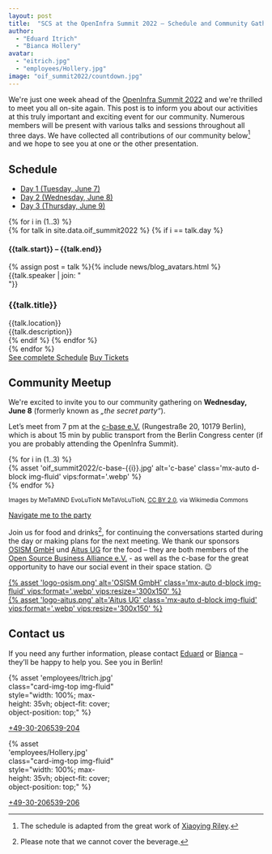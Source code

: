 ```yaml
---
layout: post
title:  "SCS at the OpenInfra Summit 2022 – Schedule and Community Gathering"
author:
  - "Eduard Itrich"
  - "Bianca Hollery"
avatar:
  - "eitrich.jpg"
  - "employees/Hollery.jpg"
image: "oif_summit2022/countdown.jpg"
---
```


We're just one week ahead of the [OpenInfra Summit 2022](https://openinfra.dev/summit/)
and we're thrilled to meet you all on-site again. This post is to inform you about
our activities at this truly important and exciting event for our community. Numerous
members will be present with various talks and sessions throughout all three days.
We have collected all contributions of our community below[^1] and we hope to see you
at one or the other presentation.

## Schedule

<div class="container my-4">
  <!-- Nav tabs -->
  <ul class="schedule-nav nav nav-pills nav-justified" id="schedule-tab" role="tablist">
    <li class="nav-item me-2">
      <a class="nav-link active" id="tab-day-1" data-bs-toggle="tab" href="#day-1" role="tab" aria-controls="day-1" aria-selected="true">
        <span class="heading">Day 1</span>
        <span class="meta d-none d-lg-block">(Tuesday, June 7)</span>
      </a>
    </li>
    <li class="nav-item me-2">
      <a class="nav-link" id="tab-day-2" data-bs-toggle="tab" href="#day-2" role="tab" aria-controls="day-2" aria-selected="false">
        <span class="heading">Day 2</span>
        <span class="meta d-none d-lg-block">(Wednesday, June 8)</span>
      </a>
    </li>
    <li class="nav-item">
      <a class="nav-link" id="tab-day-3" data-bs-toggle="tab" href="#day-3" role="tab" aria-controls="day-3" aria-selected="false">
        <span class="heading">Day 3</span>
        <span class="meta d-none d-lg-block">(Thursday, June 9)</span>
      </a>
    </li>
  </ul>
  <!-- Tab panes -->
	<div class="schedule-tab-content tab-content mt-5">
  {% for i in (1..3) %}
		<div class="tab-pane fade {% if i == 1 %}show active{% endif %}" id="day-{{i}}" role="tabpanel" aria-labelledby="day-{{i}}">
      {% for talk in site.data.oif_summit2022 %}
      {% if i == talk.day %}
        <div class="item item-talk">
          <div class="meta">
            <h4 class="time">{{talk.start}} – {{talk.end}}</h4>
              <div class="profile mt-3">
                <div class="d-flex justify-content-center">{% assign post = talk %}{% include news/blog_avatars.html %}</div>
                <div class="name mt-2">{{talk.speaker | join: "<br/>"}}</div>
              </div><!--//profile-->
          </div><!--//meta-->
          <div class="content">
            <h3 class="title mb-2">{{talk.title}}<a data-tab-destination="day-{{i}}" href="#session-{{ forloop.index }}" class="link-unstyled"><i class="fa fa-link ms-2 text-muted" aria-hidden="true" style="font-size: .7em; color: "></i></a></h3>
            <div class="location mb-2 text-muted"><i class="fa fa-map-marker me-2" aria-hidden="true"></i>{{talk.location}}</div>
            <div class="desc pb-2">{{talk.description}}</div>
          </div><!--//content-->
        </div>
      {% endif %}
      {% endfor %}
    </div> 
  {% endfor %}
  </div>
  <div class="schedule-cta text-center mx-auto">
    <a href="https://openinfra.dev/summit-schedule" class="btn btn-primary btn-lg me-md-2 d-block d-md-inline-block mb-3 mb-md-0" target="_blank">See complete Schedule</a>
    <a href="https://www.eventbrite.com/e/openinfra-summit-berlin-2022-tickets-211374997307" class="btn btn-secondary btn-lg d-block d-md-inline-block" target="_blank">Buy Tickets</a>
  </div>
</div>

## Community Meetup

We're excited to invite you to our community gathering on **Wednesday, June 8** (formerly known as _„the secret party“_).

Let’s meet from 7 pm at the [c-base e.V.](https://c-base.org) (Rungestraße 20, 10179 Berlin), which is about 15 min by public transport from the Berlin Congress center (if you are probably attending the OpenInfra Summit).

<div class="row align-items-center justify-content-center">
{% for i in (1..3) %}
	<div class="col-4 d-flex justify-content-center">
  	{% asset 'oif_summit2022/c-base-{{i}}.jpg' alt='c-base' class='mx-auto d-block img-fluid' vips:format='.webp' %}
	</div>
{% endfor %}
</div>
<p class="text-end text-muted fw-light"><small>Images by MeTaMiND EvoLuTioN MeTaVoLuTioN, <a href="https://creativecommons.org/licenses/by/2.0" target="_blank">CC BY 2.0</a>, via Wikimedia Commons</small></p>

<div class="schedule-cta text-center mx-auto my-4">
  <a href="https://graphhopper.com/maps/?point=bcc%20berlin%20congress%20center%2C%2010178%2C%20Berlin%2C%20Germany&point=c-base%2C%2010179%2C%20Berlin%2C%20Germany&locale=en-US&elevation=false&profile=foot&use_miles=false&layer=OpenStreetMap" class="btn btn-secondary btn-lg d-block d-md-inline-block" target="_blank">Navigate me to the party</a>
</div>

Join us for food and drinks[^2], for continuing the conversations started during the day or making plans for the next meeting. We thank our sponsors [OSISM GmbH](https://osism.tech) und [Aitus UG](https://aitus.eu/) for the food – they are both members of the [Open Source Business Alliance e.V.](https://osb-alliance.com) - as well as the c-base for the great opportunity to have our social event in their space station. 😉

<div class="row align-items-center justify-content-center">
	<div class="col-5 col-md-4 col-lg-3 p-3 d-flex justify-content-center">
  	<a href="https://osism.tech" title="OSISM GmbH" target="_blank">
  		{% asset 'logo-osism.png' alt='OSISM GmbH' class='mx-auto d-block img-fluid' vips:format='.webp' vips:resize='300x150' %}
  	</a>
	</div>
  <div class="col-5 col-md-4 col-lg-3 p-5 d-flex justify-content-center">
  	<a href="https://aitus.eu/" title="Aitus UG" target="_blank">
  		{% asset 'logo-aitus.png' alt='Aitus UG' class='mx-auto d-block img-fluid' vips:format='.webp' vips:resize='300x150' %}
  	</a>
	</div>
</div>

## Contact us

If you need any further information, please contact [Eduard](https://scs.community/itrich) or [Bianca](https://scs.community/hollery) – they’ll be happy to help you. See you in Berlin!

<div class="row justify-content-center my-4">
  <div class="col-6 col-md-4 col-lg-3 d-flex justify-content-center">
    <div class="card" style="width: 13rem;">
      {% asset 'employees/Itrich.jpg' class="card-img-top img-fluid" style="width: 100%; max-height: 35vh; object-fit: cover; object-position: top;" %}
      <div class="card-body">
        <p class="card-text"><i class="fa fa-phone me-3"></i><a class="link-unstyled stretched-link" href="tel:+49-30-206539-204">+49-30-206539-204</a></p>
      </div>
    </div>
  </div>
  <div class="col-6 col-md-4 col-lg-3 d-flex justify-content-center">
    <div class="card" style="width: 13rem;">
      {% asset 'employees/Hollery.jpg' class="card-img-top img-fluid" style="width: 100%; max-height: 35vh; object-fit: cover; object-position: top;" %}
      <div class="card-body">
        <p class="card-text"><i class="fa fa-phone me-3"></i><a class="link-unstyled stretched-link" href="tel:+49-30-206539-204">+49-30-206539-206</a></p>
      </div>
    </div>
  </div>
</div>

[^1]: The schedule is adapted from the great work of [Xiaoying Riley](http://themes.3rdwavemedia.com/).
[^2]: Please note that we cannot cover the beverage.


<!-- JavaScript to create deep links within tab -->

<script type="text/javascript">
  $(function() {
      openTabHash();
      window.addEventListener("hashchange", openTabHash, false);
  });
  
  function openTabHash()
  {
      // Javascript to enable link to tab
      var url = document.location.toString();
      if (url.match('#day')) {
          $('.nav-item a[href="#'+url.split('#')[1]+'"]').tab('show') ;
      } else if (url.match('#session')) {
          var day = $('.item-talk .content a[href="#'+url.split('#')[1]+'"]').closest('.tab-pane').attr('id');
          $('.nav-item a[href="#'+day+'"]').tab('show');
          $('html, body').animate({
            scrollTop: $('a[href="#'+url.split('#')[1]+'"]').offset().top - 65
          }, 300);
      }
      
      $('.nav-item a').on('shown.bs.tab', function (e) {
        e.preventDefault();
        $('html, body').animate({
          scrollTop: $('a[href="#'+url.split('#')[1]+'"]').offset().top - 65
        }, 300);
      });
      
      $('.nav-item').click(function() {
          if (history.pushState) {
              history.pushState(null, null, "#" + $(' a', this).get(0).href.split('#')[1]); 
          } else {
              window.location.hash = "#" + $(' a', this).get(0).href.split('#')[1];
          }
      })
    }
</script>